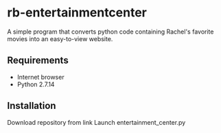 # rb-entertainmentcenter
A simple program that converts python code containing Rachel's favorite movies into an easy-to-view website.

## Requirements
- Internet browser
- Python 2.7.14

## Installation
Download repository from link
Launch entertainment_center.py
